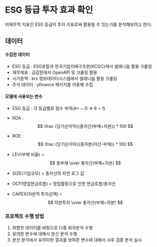 # ESG 등급 투자 효과 확인

비재무적 지표인 ESG 등급이 투자 지표로써 활용될 수 있는가를 분석해보려고 한다.



## 데이터

####  수집한 데이터

- ESG 등급 : ESG포탈과 한국기업지배구조원(KCGC)에서 셀레니움 활용 크롤링
- 재무제표 :  금감원에서 OpenAPI 및 크롤링 활용
- 시가총액 : krx 정보데이터시스템에서 셀레니움 활용 크롤링
- 주식 데이터 : yfinance 패키지를 이용해 수집

#### 모델에 사용되는 변수

- ESG 등급 : 각 등급별로 점수 부여(A+ ~ D => 6 ~ 1)

- ROA :
  $$
  \frac {당기순이익}{총자산(부채+자본)} * 100
  $$
  
- ROE : 
  $$
  \frac {당기순이익}{총자본(자산-부채)} * 100
  $$
  
- LEV(부채 비율) = 
  $$
  총부채 \over 총자산(부채+자본)
  $$
  
  
  
- SIZE(기업규모) = 총자산의 자연 로그 값

- OCF(영업현금흐름) = 영업활동으로 인한 현금흐름/총자산

- CAPEX(자본적 투자금액) = 
  $$
  자본투자 \over 총자산(부채+자본)
  $$

### 프로젝트 수행 방법

1. 취합한 데이터를 바탕으로 다중 회귀분석 수행
2. 유의한 변수에 대해서 분산 분석 수행
3. 분산 분석에서 유의미한 결과를 보여준 변수에 대해서 사후 검증 분석 실시
